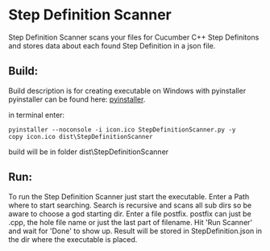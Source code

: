 # Step Definition Scanner

Step Definition Scanner scans your files for Cucumber C++ Step Definitons and stores data about each found Step Definition in a json file.

## Build:
Build description is for creating executable on Windows with pyinstaller
pyinstaller can be found here: [pyinstaller](https://www.pyinstaller.org/).

in terminal enter:
```
pyinstaller --noconsole -i icon.ico StepDefinitionScanner.py -y
copy icon.ico dist\StepDefinitionScanner
```

build will be in folder dist\StepDefinitionScanner

## Run:
To run the Step Definition Scanner just start the executable.
Enter a Path where to start searching. Search is recursive and scans all sub dirs so be aware to choose a god starting dir.
Enter a file postfix. postfix can just be .cpp, the hole file name or just the last part of filename.
Hit 'Run Scanner' and wait for 'Done' to show up.
Result will be stored in StepDefinition.json in the dir where the executable is placed.